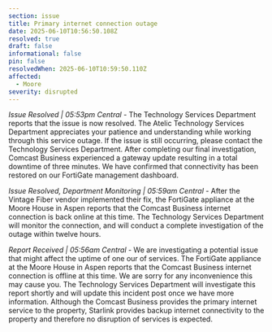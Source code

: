 ```yaml
---
section: issue
title: Primary internet connection outage
date: 2025-06-10T10:56:50.108Z
resolved: true
draft: false
informational: false
pin: false
resolvedWhen: 2025-06-10T10:59:50.110Z
affected:
  - Moore
severity: disrupted
---
```

*Issue Resolved | 05:53pm Central* - The Technology Services Department reports that the issue is now resolved. The Atelic Technology Services Department appreciates your patience and understanding while working through this service outage. If the issue is still occurring, please contact the Technology Services Department. After completing our final investigation, Comcast Business experienced a gateway update resulting in a total downtime of three minutes. We have confirmed that connectivity has been restored on our FortiGate management dashboard.

*Issue Resolved, Department Monitoring | 05:59am Central* - After the Vintage Fiber vendor implemented their fix, the FortiGate appliance at the Moore House in Aspen reports that the Comcast Business internet connection is back online at this time. The Technology Services Department will monitor the connection, and will conduct a complete investigation of the outage within twelve hours.

*Report Received | 05:56am Central* - We are investigating a potential issue that might affect the uptime of one our of services. The FortiGate appliance at the Moore House in Aspen reports that the Comcast Business internet connection is offline at this time. We are sorry for any inconvenience this may cause you. The Technology Services Department will investigate this report shortly and will update this incident post once we have more information. Although the Comcast Business provides the primary internet service to the property, Starlink provides backup internet connectivity to the property and therefore no disruption of services is expected.